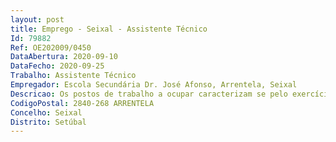 ```yaml
--- 
layout: post
title: Emprego - Seixal - Assistente Técnico
Id: 79882
Ref: OE202009/0450
DataAbertura: 2020-09-10
DataFecho: 2020-09-25
Trabalho: Assistente Técnico
Empregador: Escola Secundária Dr. José Afonso, Arrentela, Seixal
Descricao: Os postos de trabalho a ocupar caracterizam se pelo exercício de funções na categoria de assistente técnico, tal como descrito no Anexo referido no nº2 do artigo 88.º da LTFP, para os serviços administrativos dos agrupamentos de escolas ou escolas não agrupadas, compreendendo designadamente as actividades inerentes à gestão de alunos, pessoal, orçamento, contabilidade, património, aprovisionamento, secretaria, arquivo e expediente.
CodigoPostal: 2840-268 ARRENTELA
Concelho: Seixal
Distrito: Setúbal
--- 
```

